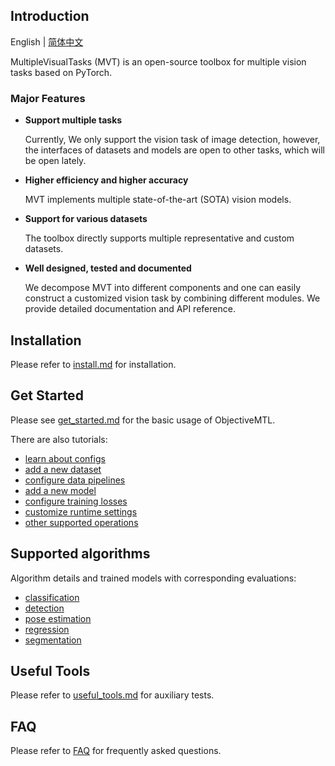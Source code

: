 ## Introduction

  English | [简体中文](README_CN.md)

  MultipleVisualTasks (MVT) is an open-source toolbox for multiple vision tasks based on PyTorch.

### Major Features

- **Support multiple tasks**

  Currently, We only support the vision task of image detection, however, the interfaces of datasets and models are open to other tasks, which will be open lately.

- **Higher efficiency and higher accuracy**

  MVT implements multiple state-of-the-art (SOTA) vision models. 

- **Support for various datasets**

  The toolbox directly supports multiple representative and custom datasets.

- **Well designed, tested and documented**

  We decompose MVT into different components and one can easily construct a customized vision task by combining different modules.
  We provide detailed documentation and API reference.


## Installation

  Please refer to [install.md](docs/install.md) for installation.


## Get Started

  Please see [get_started.md](docs/get_started.md) for the basic usage of ObjectiveMTL.

  There are also tutorials:
  - [learn about configs](docs/tutorials/0_config.md)
  - [add a new dataset](docs/tutorials/1_new_dataset.md)
  - [configure data pipelines](docs/tutorials/2_configure_pipeline.md)
  - [add a new model](docs/tutorials/3_new_model.md)
  - [configure training losses](docs/tutorials/4_configure_loss.md)
  - [customize runtime settings](docs/tutorials/5_customize_runtime.md)
  - [other supported operations](docs/tutorials/6_support_detail.md)


## Supported algorithms

  Algorithm details and trained models with corresponding evaluations:
  - [classification](docs/tasks/classification.md)
  - [detection](docs/tasks/detection.md)
  - [pose estimation](docs/tasks/pose_estimation.md)
  - [regression](docs/tasks/regression.md)
  - [segmentation](docs/tasks/segmentation.md)


## Useful Tools

  Please refer to [useful_tools.md](docs/useful_tools.md) for auxiliary tests.


## FAQ

  Please refer to [FAQ](docs/faq.md) for frequently asked questions.
